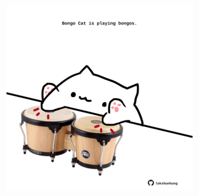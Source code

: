 <!-- built at 07/04/2025, 18:00:33 UTC -->
<p align="center">
  <img width="500" height="500" src="./ReadmeImage.svg">
</p>
